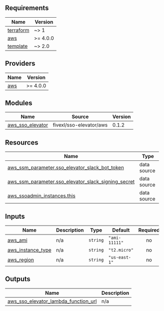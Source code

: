 <!-- BEGINNING OF PRE-COMMIT-TERRAFORM DOCS HOOK --> 
## Requirements

| Name | Version |
|------|---------|
| <a name="requirement_terraform"></a> [terraform](#requirement\_terraform) | ~> 1 |
| <a name="requirement_aws"></a> [aws](#requirement\_aws) | >= 4.0.0 |
| <a name="requirement_template"></a> [template](#requirement\_template) | ~> 2.0 |

## Providers

| Name | Version |
|------|---------|
| <a name="provider_aws"></a> [aws](#provider\_aws) | >= 4.0.0 |

## Modules

| Name | Source | Version |
|------|--------|---------|
| <a name="module_aws_sso_elevator"></a> [aws\_sso\_elevator](#module\_aws\_sso\_elevator) | fivexl/sso-elevator/aws | 0.1.2 |

## Resources

| Name | Type |
|------|------|
| [aws_ssm_parameter.sso_elevator_slack_bot_token](https://registry.terraform.io/providers/hashicorp/aws/latest/docs/data-sources/ssm_parameter) | data source |
| [aws_ssm_parameter.sso_elevator_slack_signing_secret](https://registry.terraform.io/providers/hashicorp/aws/latest/docs/data-sources/ssm_parameter) | data source |
| [aws_ssoadmin_instances.this](https://registry.terraform.io/providers/hashicorp/aws/latest/docs/data-sources/ssoadmin_instances) | data source |

## Inputs

| Name | Description | Type | Default | Required |
|------|-------------|------|---------|:--------:|
| <a name="input_aws_ami"></a> [aws\_ami](#input\_aws\_ami) | n/a | `string` | `"ami-11111"` | no |
| <a name="input_aws_instance_type"></a> [aws\_instance\_type](#input\_aws\_instance\_type) | n/a | `string` | `"t2.micro"` | no |
| <a name="input_aws_region"></a> [aws\_region](#input\_aws\_region) | n/a | `string` | `"us-east-1"` | no |

## Outputs

| Name | Description |
|------|-------------|
| <a name="output_aws_sso_elevator_lambda_function_url"></a> [aws\_sso\_elevator\_lambda\_function\_url](#output\_aws\_sso\_elevator\_lambda\_function\_url) | n/a |
<!-- END OF PRE-COMMIT-TERRAFORM DOCS HOOK -->